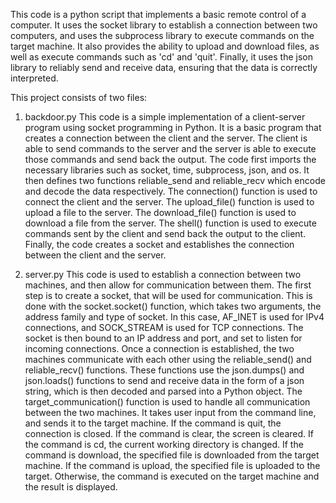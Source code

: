 This code is a python script that implements a basic remote control of a computer. It uses the socket library to establish a connection between two computers, and uses the subprocess library to execute commands on the target machine. It also provides the ability to upload and download files, as well as execute commands such as 'cd' and 'quit'. Finally, it uses the json library to reliably send and receive data, ensuring that the data is correctly interpreted.

This project consists of two files:

1. backdoor.py
This code is a simple implementation of a client-server program using socket programming in Python.
It is a basic program that creates a connection between the client and the server.
The client is able to send commands to the server and the server is able to execute those commands and send back the output.
The code first imports the necessary libraries such as socket, time, subprocess, json, and os.
It then defines two functions reliable_send and reliable_recv which encode and decode the data respectively.
The connection() function is used to connect the client and the server.
The upload_file() function is used to upload a file to the server.
The download_file() function is used to download a file from the server.
The shell() function is used to execute commands sent by the client and send back the output to the client.
Finally, the code creates a socket and establishes the connection between the client and the server.

2. server.py
This code is used to establish a connection between two machines, and then allow for communication between them. The first step is to create a socket, that will be used for communication. This is done with the socket.socket() function, which takes two arguments, the address family and type of socket. In this case, AF_INET is used for IPv4 connections, and SOCK_STREAM is used for TCP connections. The socket is then bound to an IP address and port, and set to listen for incoming connections.
Once a connection is established, the two machines communicate with each other using the reliable_send() and reliable_recv() functions. These functions use the json.dumps() and json.loads() functions to send and receive data in the form of a json string, which is then decoded and parsed into a Python object.
The target_communication() function is used to handle all communication between the two machines. It takes user input from the command line, and sends it to the target machine. If the command is quit, the connection is closed. If the command is clear, the screen is cleared. If the command is cd, the current working directory is changed. If the command is download, the specified file is downloaded from the target machine. If the command is upload, the specified file is uploaded to the target. Otherwise, the command is executed on the target machine and the result is displayed.
